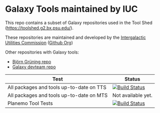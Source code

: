 Galaxy Tools maintained by IUC
==============================

This repo contains a subset of Galaxy repositories used in the Tool Shed (https://toolshed.g2.bx.psu.edu/).

These repositories are maintained and developed by the [Intergalactic Utilities Commission](https://wiki.galaxyproject.org/IUC) ([Github Org](https://github.com/galaxy-iuc/))

Other repositories with Galaxy tools:
 * [Björn Grüning repo](https://github.com/bgruening/galaxytools)
 * [Galaxy devteam repo](https://github.com/galaxyproject/tools-devteam)

Test               |  Status
------------------ | -------
All packages and tools up-to-date on TTS  | [![Build Status](https://jenkins.galaxyproject.org/buildStatus/icon?job=iuc-TTS-GH-update)](https://jenkins.galaxyproject.org/view/Tools/job/iuc-TTS-GH-update/)
All packages and tools up-to-date on MTS  | Not available yet.
Planemo Tool Tests | [![Build Status](http:/jenorg/buildStatus/icon?job=IUC-Github)](http://gx.hx42.org/job/IUC-Github/)
